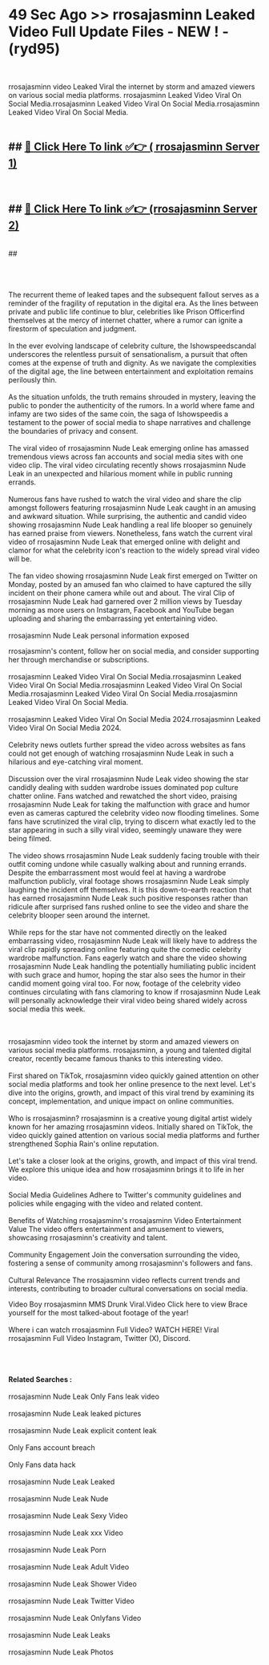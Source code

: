 # 49 Sec Ago >> rrosajasminn Leaked Video Full Update Files - NEW ! - (ryd95) <br>
<br>

rrosajasminn video Leaked Viral the internet by storm and amazed viewers on various social media platforms. rrosajasminn Leaked Video Viral On Social Media.rrosajasminn Leaked Video Viral On Social Media.rrosajasminn Leaked Video Viral On Social Media.<br>
 <br>

## ##  <a href="https://clipsfans.site?title=rrosajasminn&ref=gitt">🔴 Click Here To link ✅👉 ( rrosajasminn Server 1)</a><br>
  <br>

##  ##  <a href="https://clipsfans.site?title=rrosajasminn&ref=gitt">🔴 Click Here To link ✅👉 (rrosajasminn  Server 2)</a><br>
  <br>
  ##


  <br>

  <br>

<br><br>
The recurrent theme of leaked tapes and the subsequent fallout serves as a reminder of the fragility of reputation in the digital era. As the lines between private and public life continue to blur, celebrities like Prison Officerfind themselves at the mercy of internet chatter, where a rumor can ignite a firestorm of speculation and judgment.
<br><br>
In the ever evolving landscape of celebrity culture, the Ishowspeedscandal underscores the relentless pursuit of sensationalism, a pursuit that often comes at the expense of truth and dignity. As we navigate the complexities of the digital age, the line between entertainment and exploitation remains perilously thin.
<br><br>
As the situation unfolds, the truth remains shrouded in mystery, leaving the public to ponder the authenticity of the rumors. In a world where fame and infamy are two sides of the same coin, the saga of Ishowspeedis a testament to the power of social media to shape narratives and challenge the boundaries of privacy and consent.
<br><br>
The viral video of rrosajasminn Nude Leak emerging online has amassed tremendous views across fan accounts and social media sites with one video clip. The viral video circulating recently shows rrosajasminn Nude Leak in an unexpected and hilarious moment while in public running errands.
<br><br>
Numerous fans have rushed to watch the viral video and share the clip amongst followers featuring rrosajasminn Nude Leak caught in an amusing and awkward situation. While surprising, the authentic and candid video showing rrosajasminn Nude Leak handling a real life blooper so genuinely has earned praise from viewers. Nonetheless, fans watch the current viral video of rrosajasminn Nude Leak that emerged online with delight and clamor for what the celebrity icon's reaction to the widely spread viral video will be.
<br><br>
The fan video showing rrosajasminn Nude Leak first emerged on Twitter on Monday, posted by an amused fan who claimed to have captured the silly incident on their phone camera while out and about. The viral Clip of rrosajasminn Nude Leak had garnered over 2 million views by Tuesday morning as more users on Instagram, Facebook and YouTube began uploading and sharing the embarrassing yet entertaining video.
<br><br>
rrosajasminn Nude Leak personal information exposed


rrosajasminn's content, follow her on social media, and consider supporting her through merchandise or subscriptions.
<br><br>
rrosajasminn Leaked Video Viral On Social Media.rrosajasminn Leaked Video Viral On Social Media.rrosajasminn Leaked Video Viral On Social Media.rrosajasminn Leaked Video Viral On Social Media.rrosajasminn Leaked Video Viral On Social Media.
<br><br>
rrosajasminn Leaked Video Viral On Social Media 2024.rrosajasminn Leaked Video Viral On Social Media 2024.
<br><br>
Celebrity news outlets further spread the video across websites as fans could not get enough of watching rrosajasminn Nude Leak in such a hilarious and eye-catching viral moment.
<br><br>
Discussion over the viral rrosajasminn Nude Leak video showing the star candidly dealing with sudden wardrobe issues dominated pop culture chatter online. Fans watched and rewatched the short video, praising rrosajasminn Nude Leak for taking the malfunction with grace and humor even as cameras captured the celebrity video now flooding timelines. Some fans have scrutinized the viral clip, trying to discern what exactly led to the star appearing in such a silly viral video, seemingly unaware they were being filmed.
<br><br>
The video shows rrosajasminn Nude Leak suddenly facing trouble with their outfit coming undone while casually walking about and running errands. Despite the embarrassment most would feel at having a wardrobe malfunction publicly, viral footage shows rrosajasminn Nude Leak simply laughing the incident off themselves. It is this down-to-earth reaction that has earned rrosajasminn Nude Leak such positive responses rather than ridicule after surprised fans rushed online to see the video and share the celebrity blooper seen around the internet.
<br><br>
While reps for the star have not commented directly on the leaked embarrassing video, rrosajasminn Nude Leak will likely have to address the viral clip rapidly spreading online featuring quite the comedic celebrity wardrobe malfunction. Fans eagerly watch and share the video showing rrosajasminn Nude Leak handling the potentially humiliating public incident with such grace and humor, hoping the star also sees the humor in their candid moment going viral too. For now, footage of the celebrity video continues circulating with fans clamoring to know if rrosajasminn Nude Leak will personally acknowledge their viral video being shared widely across social media this week.


<br><br>
rrosajasminn video took the internet by storm and amazed viewers on various social media platforms. rrosajasminn, a young and talented digital creator, recently became famous thanks to this interesting video.
<br><br>
First shared on TikTok, rrosajasminn video quickly gained attention on other social media platforms and took her online presence to the next level. Let's dive into the origins, growth, and impact of this viral trend by examining its concept, implementation, and unique impact on online communities.
<br><br>
Who is rrosajasminn? rrosajasminn is a creative young digital artist widely known for her amazing rrosajasminn videos. Initially shared on TikTok, the video quickly gained attention on various social media platforms and further strengthened Sophia Rain's online reputation.
<br><br>
Let's take a closer look at the origins, growth, and impact of this viral trend. We explore this unique idea and how rrosajasminn brings it to life in her video.
<br><br>
Social Media Guidelines Adhere to Twitter's community guidelines and policies while engaging with the video and related content.
<br><br>
Benefits of Watching rrosajasminn's rrosajasminn Video Entertainment Value The video offers entertainment and amusement to viewers, showcasing rrosajasminn's creativity and talent.
<br><br>
Community Engagement Join the conversation surrounding the video, fostering a sense of community among rrosajasminn's followers and fans.
<br><br>
Cultural Relevance The rrosajasminn video reflects current trends and interests, contributing to broader cultural conversations on social media.

Video Boy rrosajasminn MMS Drunk Viral.Video Click here to view Brace yourself for the most talked-about footage of the year!
<br><br>
Where i can watch rrosajasminn Full Video? WATCH HERE! Viral rrosajasminn Full Video Instagram, Twitter (X), Discord.
<br><br>

<br><br>
<strong>Related Searches :</strong>
<br><br>
rrosajasminn Nude Leak Only Fans leak video
<br><br>
rrosajasminn Nude Leak leaked pictures
<br><br>
rrosajasminn Nude Leak explicit content leak
<br><br>
Only Fans account breach
<br><br>
Only Fans data hack
<br><br>
rrosajasminn Nude Leak Leaked
<br><br>
rrosajasminn Nude Leak Nude
<br><br>
rrosajasminn Nude Leak Sexy Video
<br><br>
rrosajasminn Nude Leak xxx Video
<br><br>
rrosajasminn Nude Leak Porn
<br><br>
rrosajasminn Nude Leak Adult Video
<br><br>
rrosajasminn Nude Leak Shower Video
<br><br>
rrosajasminn Nude Leak Twitter Video
<br><br>
rrosajasminn Nude Leak Onlyfans Video
<br><br>
rrosajasminn Nude Leak Leaks
<br><br>
rrosajasminn Nude Leak Photos